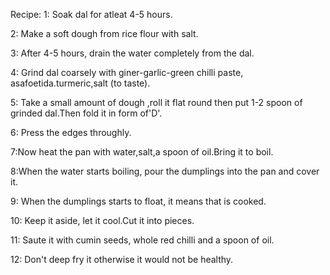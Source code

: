 Recipe:
1: Soak dal for atleat 4-5 hours.

2: Make a soft dough from rice flour with salt.

3: After 4-5 hours, drain the water completely from the dal.

4: Grind dal coarsely with giner-garlic-green chilli paste, asafoetida.turmeric,salt (to taste).

5: Take a small amount of dough ,roll it flat round then put 1-2 spoon of grinded  dal.Then fold it in form of'D'.

6: Press the edges throughly.

7:Now heat the pan with water,salt,a spoon of oil.Bring it to boil.

8:When the water starts boiling, pour the dumplings into the pan and cover it.

9: When the dumplings starts to float, it means that is cooked.

10: Keep it aside, let it cool.Cut it into pieces.

11: Saute it with cumin seeds, whole red chilli and a spoon of oil.

12: Don't deep fry it otherwise it would not be healthy.